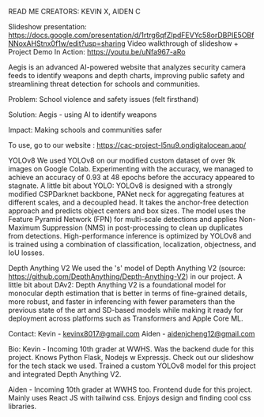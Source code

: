 READ ME
CREATORS: KEVIN X, AIDEN C

Slideshow presentation: https://docs.google.com/presentation/d/1rtrg6qfZIpdFEVYc58orDBPIE5OBfNNoxAHStnx0f1w/edit?usp=sharing
Video walkthrough of slideshow + Project Demo In Action: https://youtu.be/uNfa967-aRo

Aegis is an advanced AI-powered website that analyzes security camera feeds to identify weapons and depth charts, improving public safety and streamlining threat detection for schools and communities.

Problem: School violence and safety issues (felt firsthand)

Solution: Aegis - using AI to identify weapons

Impact: Making schools and communities safer

To use, go to our website
: https://cac-project-l5nu9.ondigitalocean.app/

YOLOv8
We used YOLOv8 on our modified custom dataset of over 9k images on Google Colab. Experimenting with the accuracy, we managed to achieve an accuracy of 0.93 at 48 epochs before the accuracy appeared to stagnate. 
A little bit about YOLO: YOLOv8 is designed with a strongly modified CSPDarknet backbone, PANet neck for aggregating features at different scales, and a decoupled head. It takes the anchor-free detection approach and predicts object centers and box sizes. The model uses the Feature Pyramid Network (FPN) for multi-scale detections and applies Non-Maximum Suppression (NMS) in post-processing to clean up duplicates from detections. High-performance inference is optimized by YOLOv8 and is trained using a combination of classification, localization, objectness, and IoU losses.

Depth Anything V2
We used the 's' model of Depth Anything V2 (source: https://github.com/DepthAnything/Depth-Anything-V2) in our project. 
A little bit about DAv2: Depth Anything V2 is a foundational model for monocular depth estimation that is better in terms of fine-grained details, more robust, and faster in inferencing with fewer parameters than the previous state of the art and SD-based models while making it ready for deployment across platforms such as Transformers and Apple Core ML.




Contact: 
Kevin - kevinx8017@gmail.com
Aiden - aidenjcheng12@gmail.com

Bio:
Kevin - Incoming 10th grader at WWHS. Was the backend dude for this project. Knows Python Flask, Nodejs w Expressjs. Check out our slideshow for the tech stack we used. Trained a custom YOLOv8 model for this project and integrated Depth Anything V2. 

Aiden - Incoming 10th grader at WWHS too. Frontend dude for this project. Mainly uses React JS with tailwind css. Enjoys design and finding cool css libraries. 
